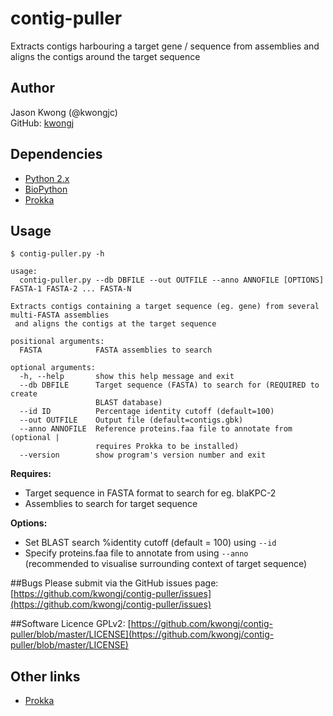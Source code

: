 # contig-puller
Extracts contigs harbouring a target gene / sequence from assemblies and aligns the contigs around the target sequence

## Author
Jason Kwong (@kwongjc)  
GitHub: [kwongj](https://github.com/kwongj)  

## Dependencies
* [Python 2.x](https://www.python.org/downloads/)
* [BioPython](http://biopython.org/wiki/Main_Page)
* [Prokka](https://github.com/tseemann/prokka)

## Usage
`$ contig-puller.py -h`  
```
usage: 
  contig-puller.py --db DBFILE --out OUTFILE --anno ANNOFILE [OPTIONS] FASTA-1 FASTA-2 ... FASTA-N

Extracts contigs containing a target sequence (eg. gene) from several multi-FASTA assemblies 
 and aligns the contigs at the target sequence

positional arguments:
  FASTA            FASTA assemblies to search

optional arguments:
  -h, --help       show this help message and exit
  --db DBFILE      Target sequence (FASTA) to search for (REQUIRED to create
                   BLAST database)
  --id ID          Percentage identity cutoff (default=100)
  --out OUTFILE    Output file (default=contigs.gbk)
  --anno ANNOFILE  Reference proteins.faa file to annotate from (optional |
                   requires Prokka to be installed)
  --version        show program's version number and exit
```

**Requires:**
* Target sequence in FASTA format to search for eg. blaKPC-2
* Assemblies to search for target sequence

**Options:**
* Set BLAST search %identity cutoff (default = 100) using `--id`
* Specify proteins.faa file to annotate from using `--anno`  
(recommended to visualise surrounding context of target sequence)

##Bugs
Please submit via the GitHub issues page: [https://github.com/kwongj/contig-puller/issues](https://github.com/kwongj/contig-puller/issues)  

##Software Licence
GPLv2: [https://github.com/kwongj/contig-puller/blob/master/LICENSE](https://github.com/kwongj/contig-puller/blob/master/LICENSE)

## Other links
* [Prokka](https://github.com/tseemann/prokka)
